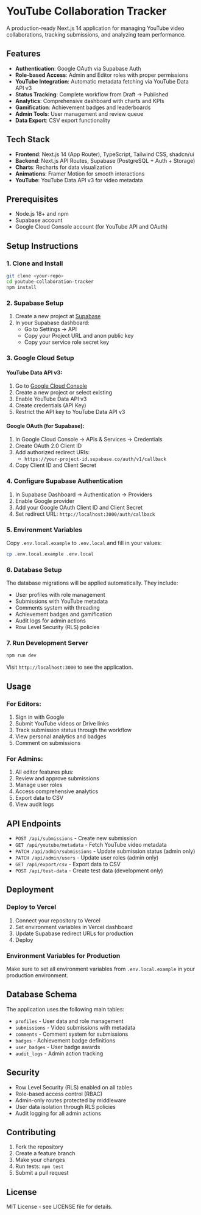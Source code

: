 # YouTube Collaboration Tracker

A production-ready Next.js 14 application for managing YouTube video collaborations, tracking submissions, and analyzing team performance.

## Features

- **Authentication**: Google OAuth via Supabase Auth
- **Role-based Access**: Admin and Editor roles with proper permissions
- **YouTube Integration**: Automatic metadata fetching via YouTube Data API v3
- **Status Tracking**: Complete workflow from Draft → Published
- **Analytics**: Comprehensive dashboard with charts and KPIs
- **Gamification**: Achievement badges and leaderboards
- **Admin Tools**: User management and review queue
- **Data Export**: CSV export functionality

## Tech Stack

- **Frontend**: Next.js 14 (App Router), TypeScript, Tailwind CSS, shadcn/ui
- **Backend**: Next.js API Routes, Supabase (PostgreSQL + Auth + Storage)
- **Charts**: Recharts for data visualization
- **Animations**: Framer Motion for smooth interactions
- **YouTube**: YouTube Data API v3 for video metadata

## Prerequisites

- Node.js 18+ and npm
- Supabase account
- Google Cloud Console account (for YouTube API and OAuth)

## Setup Instructions

### 1. Clone and Install

```bash
git clone <your-repo>
cd youtube-collaboration-tracker
npm install
```

### 2. Supabase Setup

1. Create a new project at [Supabase](https://app.supabase.com)
2. In your Supabase dashboard:
   - Go to Settings → API
   - Copy your Project URL and anon public key
   - Copy your service role secret key

### 3. Google Cloud Setup

#### YouTube Data API v3:
1. Go to [Google Cloud Console](https://console.cloud.google.com)
2. Create a new project or select existing
3. Enable YouTube Data API v3
4. Create credentials (API Key)
5. Restrict the API key to YouTube Data API v3

#### Google OAuth (for Supabase):
1. In Google Cloud Console → APIs & Services → Credentials
2. Create OAuth 2.0 Client ID
3. Add authorized redirect URIs:
   - `https://your-project-id.supabase.co/auth/v1/callback`
4. Copy Client ID and Client Secret

### 4. Configure Supabase Authentication

1. In Supabase Dashboard → Authentication → Providers
2. Enable Google provider
3. Add your Google OAuth Client ID and Client Secret
4. Set redirect URL: `http://localhost:3000/auth/callback`

### 5. Environment Variables

Copy `.env.local.example` to `.env.local` and fill in your values:

```bash
cp .env.local.example .env.local
```

### 6. Database Setup

The database migrations will be applied automatically. They include:
- User profiles with role management
- Submissions with YouTube metadata
- Comments system with threading
- Achievement badges and gamification
- Audit logs for admin actions
- Row Level Security (RLS) policies

### 7. Run Development Server

```bash
npm run dev
```

Visit `http://localhost:3000` to see the application.

## Usage

### For Editors:
1. Sign in with Google
2. Submit YouTube videos or Drive links
3. Track submission status through the workflow
4. View personal analytics and badges
5. Comment on submissions

### For Admins:
1. All editor features plus:
2. Review and approve submissions
3. Manage user roles
4. Access comprehensive analytics
5. Export data to CSV
6. View audit logs

## API Endpoints

- `POST /api/submissions` - Create new submission
- `GET /api/youtube/metadata` - Fetch YouTube video metadata
- `PATCH /api/admin/submissions` - Update submission status (admin only)
- `PATCH /api/admin/users` - Update user roles (admin only)
- `GET /api/export/csv` - Export data to CSV
- `POST /api/test-data` - Create test data (development only)

## Deployment

### Deploy to Vercel

1. Connect your repository to Vercel
2. Set environment variables in Vercel dashboard
3. Update Supabase redirect URLs for production
4. Deploy

### Environment Variables for Production

Make sure to set all environment variables from `.env.local.example` in your production environment.

## Database Schema

The application uses the following main tables:
- `profiles` - User data and role management
- `submissions` - Video submissions with metadata
- `comments` - Comment system for submissions
- `badges` - Achievement badge definitions
- `user_badges` - User badge awards
- `audit_logs` - Admin action tracking

## Security

- Row Level Security (RLS) enabled on all tables
- Role-based access control (RBAC)
- Admin-only routes protected by middleware
- User data isolation through RLS policies
- Audit logging for all admin actions

## Contributing

1. Fork the repository
2. Create a feature branch
3. Make your changes
4. Run tests: `npm test`
5. Submit a pull request

## License

MIT License - see LICENSE file for details.